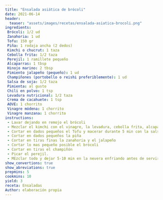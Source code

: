 ```yaml
---
title: "Ensalada asiática de brócoli"
date: 2021-06-14
header:
  teaser: "assets/images/recetas/ensalada-asiatica-brocoli.png"
ingredients:
 Brócoli: 1/2 ud
 Zanahoria: 1 ud
 Tofu: 150 gr
 Piña: 1 rodaja ancha (2 dedos)
 Kimchi o chucrut: 1 taza
 Cebolla frita: 1/2 taza
 Perejil: 1 ramillete pequeño
 Alcaparras: 1 tbsp
 Hinojo marino: 2 tbsp
 Pimiento jalapeño (pequeño): 1 ud
 Champiñones (portobello o reishi preferiblemente): 1 ud
 Salsa de soja: 1/2 taza
 Pimienta: al gusto
 Chili en polvo: 1 tsp
 Levadura nutricional: 1/2 taza
 Crema de cacahuete: 1 tsp
 AOVE: 1 chorrito
 Vinagre módena: 1 chorrito
 Vinagre manzana: 1 chorrito
instructions:
 - Lavar dejando en remojo el brócoli
 - Mezclar el kimchi con el vinagre, la levadura, cebolla frita, alcaparras, hinojo marino, la crema de cacahuete y las especias.
 - Cortar en dados pequeños el Tofu y macerar durante 5 min con la salsa de soja.
 - Cortar en dados pequeños la piña
 - Cortar en tiras finas la zanahoria y el jalapeño
 - Cortar lo mas pequeño posible el brócoli
 - Cortar en tiras el champiñón
 - Picar el perejil.
 - MEzclar todo y dejar 5-10 min en la nevera enfriando antes de servir.
show_convertions: true
show_abreviations: true
prepmins: 5
cookmins: 10
yield: 3
receta: Ensaladas
Author: elaboración propia
---
```

	